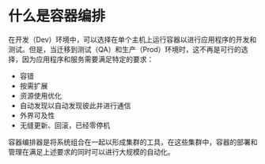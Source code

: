# 什么是容器编排

在开发（Dev）环境中，可以选择在单个主机上运行容器以进行应用程序的开发和测试。但是，当迁移到测试（QA）和生产（Prod）环境时，这不再是可行的选择，因为应用程序和服务需要满足特定的要求：

* 容错
* 按需扩展
* 资源使用优化
* 自动发现以自动发现彼此并进行通信
* 外界可及性
* 无缝更新、回滚，已经零停机

容器编排器是将系统组合在一起以形成集群的工具，在这些集群中，容器的部署和管理在满足上述要求的同时可以进行大规模的自动化。

